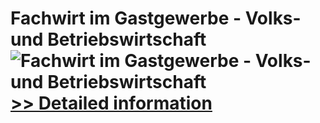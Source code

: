 # Fachwirt im Gastgewerbe - Volks- und Betriebswirtschaft<br />![Fachwirt im Gastgewerbe - Volks- und Betriebswirtschaft](https://mycommerce.akamaized.net/api/pimages/P300452418/BIG/300452418.JPG)<br />[>> Detailed information](https://secure.shareit.com/shareit/product.html?productid=300452418&affiliateid=200057808)